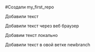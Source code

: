 #Создали my_first_repo

Добавили текст

Добавили текст через веб браузер

Добавим текст локально

Добавили текст в овой ветке newbranch